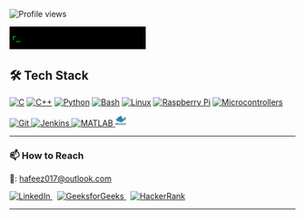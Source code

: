 
<p align="left">
  <img src="https://komarev.com/ghpvc/?username=hafeezkhn&label=Profile%20views&color=0e75b6&style=flat" alt="Profile views" />
</p>
<p align="left">
  <img src="https://github.com/hafeezkhn/Programming_py/blob/4631d088b65afd07179867702b0f74b26f83303c/hafiz_terminal_typing.gif"width="240" alt="Dev animation">

## 🛠️ Tech Stack

[![C](https://img.shields.io/badge/C-%2300599C.svg?style=for-the-badge&logo=c&logoColor=white)](https://github.com/hafeezkhn/programming_C/tree/main/C_)
[![C++](https://img.shields.io/badge/C++-%2300599C.svg?style=for-the-badge&logo=c%2B%2B&logoColor=white)](https://github.com/hafeezkhn/practice/tree/master/cpp_prog)
[![Python](https://img.shields.io/badge/Python-3670A0?style=for-the-badge&logo=python&logoColor=ffdd54)](https://github.com/hafeezkhn/Programming_py/tree/main/scripting)
[![Bash](https://img.shields.io/badge/Bash-%23121011.svg?style=for-the-badge&logo=gnu-bash&logoColor=white)](https://github.com/hafeezkhn/DSA)
[![Linux](https://img.shields.io/badge/Linux-FCC624?style=for-the-badge&logo=linux&logoColor=black)](https://github.com/hafeezkhn/programming_C/tree/main/linux_internals)
[![Raspberry Pi](https://img.shields.io/badge/Raspberry_Pi-C51A4A?style=for-the-badge&logo=raspberry-pi&logoColor=white)](https://github.com/hafeezkhn/programming_C/tree/main/embedded_linux)
[![Microcontrollers](https://img.shields.io/badge/Microcontrollers-00599C?style=for-the-badge&logo=semiconductor-manufacturing-international-corporation&logoColor=white)](https://github.com/hafeezkhn/programming_C/tree/main/microcontroller)

<p align="left">
  <a href="https://git-scm.com/" target="_blank">
    <img src="https://www.vectorlogo.zone/logos/git-scm/git-scm-icon.svg" alt="Git" width="20" height="20"/>
  </a>
  <a href="https://www.jenkins.io" target="_blank">
    <img src="https://www.vectorlogo.zone/logos/jenkins/jenkins-icon.svg" alt="Jenkins" width="20" height="20"/>
  </a>
  <a href="https://www.mathworks.com/" target="_blank">
    <img src="https://user-images.githubusercontent.com/10817626/67014544-482be200-f0f5-11e9-8e74-3dd575c8ad83.png" alt="MATLAB" width="20" height="20"/>
  </a>
  <a href="https://www.docker.com/" target="_blank">
    <img src="https://raw.githubusercontent.com/devicons/devicon/master/icons/docker/docker-original-wordmark.svg" alt="Docker" width="20" height="20"/>
  </a>
</p>

---
### 📫 How to Reach
:e-mail:: [hafeez017@outlook.com](mailto:hafeez017@outlook.com)
<p align="left">
  <a href="https://linkedin.com/in/hafiz-k" target="blank">
    <img src="https://raw.githubusercontent.com/rahuldkjain/github-profile-readme-generator/master/src/images/icons/Social/linked-in-alt.svg" alt="LinkedIn" width="20" height="20"/>
  </a>
  &nbsp;
  <a href="https://auth.geeksforgeeks.org/user/hafeez17md" target="blank">
    <img src="https://raw.githubusercontent.com/rahuldkjain/github-profile-readme-generator/master/src/images/icons/Social/geeks-for-geeks.svg" alt="GeeksforGeeks" width="20" height="20"/>
  </a>
  &nbsp;
  <a href="https://www.hackerrank.com/khafee3" target="_blank">
    <img src="https://raw.githubusercontent.com/rahuldkjain/github-profile-readme-generator/master/src/images/icons/Social/hackerrank.svg" alt="HackerRank" width="20" height="20"/>
  </a>

---
